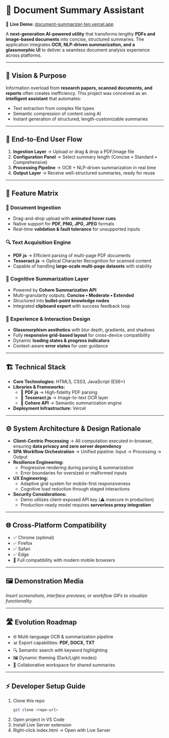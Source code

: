 # 📄 Document Summary Assistant  

🔗 **Live Demo:** [document-summarizer-ten.vercel.app](https://document-summarizer-ten.vercel.app)  

A **next-generation AI-powered utility** that transforms lengthy **PDFs and image-based documents** into concise, structured summaries. The application integrates **OCR, NLP-driven summarization, and a glassmorphic UI** to deliver a seamless document analysis experience across platforms.  

---

## 🌟 Vision & Purpose  

Information overload from **research papers, scanned documents, and reports** often creates inefficiency. This project was conceived as an **intelligent assistant** that automates:  
- Text extraction from complex file types  
- Semantic compression of content using AI  
- Instant generation of structured, length-customizable summaries  

---

## 🧭 End-to-End User Flow  

1. **Ingestion Layer** → Upload or drag & drop a PDF/image file  
2. **Configuration Panel** → Select summary length (Concise • Standard • Comprehensive)  
3. **Processing Pipeline** → OCR + NLP-driven summarization in real time  
4. **Output Layer** → Receive well-structured summaries, ready for reuse  

---

## 🔑 Feature Matrix  

### 📂 Document Ingestion  
- Drag-and-drop upload with **animated hover cues**  
- Native support for **PDF, PNG, JPG, JPEG** formats  
- Real-time **validation & fault tolerance** for unsupported inputs  

### 🔍 Text Acquisition Engine  
- **PDF.js** → Efficient parsing of multi-page PDF documents  
- **Tesseract.js** → Optical Character Recognition for scanned content  
- Capable of handling **large-scale multi-page datasets** with stability  

### 🧠 Cognitive Summarization Layer  
- Powered by **Cohere Summarization API**  
- Multi-granularity outputs: **Concise • Moderate • Extended**  
- Structured into **bullet-point knowledge nodes**  
- Integrated **clipboard export** with success feedback loop  

### 🎨 Experience & Interaction Design  
- **Glassmorphism aesthetics** with blur depth, gradients, and shadows  
- Fully **responsive grid-based layout** for cross-device compatibility  
- Dynamic **loading states & progress indicators**  
- Context-aware **error states** for user guidance  

---

## 🏗️ Technical Stack  

- **Core Technologies:** HTML5, CSS3, JavaScript (ES6+)  
- **Libraries & Frameworks:**  
  - 📘 **PDF.js** → High-fidelity PDF parsing  
  - 🔡 **Tesseract.js** → Image-to-text OCR layer  
  - 🧠 **Cohere API** → Semantic summarization engine  
- **Deployment Infrastructure:** Vercel  

---

## ⚙️ System Architecture & Design Rationale  

- **Client-Centric Processing** → All computation executed in-browser, ensuring **data privacy and zero server dependency**  
- **SPA Workflow Orchestration** → Unified pipeline: Input → Processing → Output  
- **Resilience Engineering:**  
  - Progressive rendering during parsing & summarization  
  - Error boundaries for oversized or malformed inputs  
- **UX Engineering:**  
  - Adaptive grid system for mobile-first responsiveness  
  - Cognitive load reduction through staged interactions  
- **Security Considerations:**  
  - Demo utilizes client-exposed API key (⚠️ insecure in production)  
  - Production-ready model requires **serverless proxy integration**  

---

## 🌐 Cross-Platform Compatibility  

- ✅ Chrome (optimal)  
- ✅ Firefox  
- ✅ Safari  
- ✅ Edge  
- 📱 Full compatibility with modern mobile browsers  

---

## 🖼️ Demonstration Media  

_Insert screenshots, interface previews, or workflow GIFs to visualize functionality._  

---

## 🛣️ Evolution Roadmap  

- 🌐 Multi-language OCR & summarization pipeline  
- 📊 Export capabilities: **PDF, DOCX, TXT**  
- 🔍 Semantic search with keyword highlighting  
- 🖼️ Dynamic theming (Dark/Light modes)  
- 🤝 Collaborative workspace for shared summaries  

---

## ⚡ Developer Setup Guide  

1. Clone this repo
   ```bash
   git clone <repo-url>
2. Open project in VS Code
3. Install Live Server extension
4. Right-click index.html → Open with Live Server
